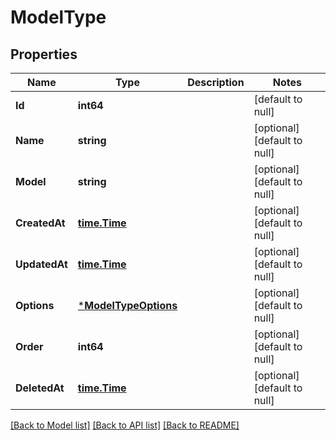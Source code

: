 # ModelType

## Properties
Name | Type | Description | Notes
------------ | ------------- | ------------- | -------------
**Id** | **int64** |  | [default to null]
**Name** | **string** |  | [optional] [default to null]
**Model** | **string** |  | [optional] [default to null]
**CreatedAt** | [**time.Time**](time.Time.md) |  | [optional] [default to null]
**UpdatedAt** | [**time.Time**](time.Time.md) |  | [optional] [default to null]
**Options** | [***ModelTypeOptions**](ModelType_options.md) |  | [optional] [default to null]
**Order** | **int64** |  | [optional] [default to null]
**DeletedAt** | [**time.Time**](time.Time.md) |  | [optional] [default to null]

[[Back to Model list]](../README.md#documentation-for-models) [[Back to API list]](../README.md#documentation-for-api-endpoints) [[Back to README]](../README.md)


